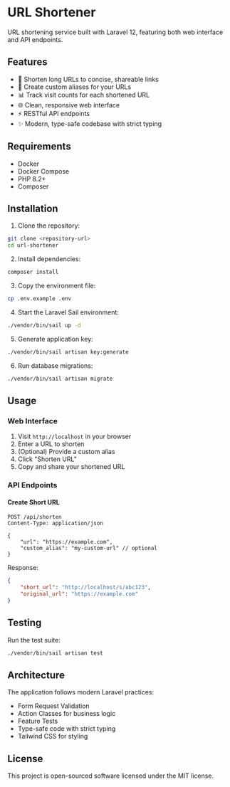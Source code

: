 # URL Shortener

URL shortening service built with Laravel 12, featuring both web interface and API endpoints.

## Features

- 🔗 Shorten long URLs to concise, shareable links
- 🎯 Create custom aliases for your URLs
- 📊 Track visit counts for each shortened URL
- 🌐 Clean, responsive web interface
- ⚡ RESTful API endpoints
- ✨ Modern, type-safe codebase with strict typing

## Requirements

- Docker
- Docker Compose
- PHP 8.2+
- Composer

## Installation

1. Clone the repository:
```bash
git clone <repository-url>
cd url-shortener
```

2. Install dependencies:
```bash
composer install
```

3. Copy the environment file:
```bash
cp .env.example .env
```

4. Start the Laravel Sail environment:
```bash
./vendor/bin/sail up -d
```

5. Generate application key:
```bash
./vendor/bin/sail artisan key:generate
```

6. Run database migrations:
```bash
./vendor/bin/sail artisan migrate
```

## Usage

### Web Interface

1. Visit `http://localhost` in your browser
2. Enter a URL to shorten
3. (Optional) Provide a custom alias
4. Click "Shorten URL"
5. Copy and share your shortened URL

### API Endpoints

#### Create Short URL
```http
POST /api/shorten
Content-Type: application/json

{
    "url": "https://example.com",
    "custom_alias": "my-custom-url" // optional
}
```

Response:
```json
{
    "short_url": "http://localhost/s/abc123",
    "original_url": "https://example.com"
}
```

## Testing

Run the test suite:
```bash
./vendor/bin/sail artisan test
```

## Architecture

The application follows modern Laravel practices:
- Form Request Validation
- Action Classes for business logic
- Feature Tests
- Type-safe code with strict typing
- Tailwind CSS for styling

## License

This project is open-sourced software licensed under the MIT license.
